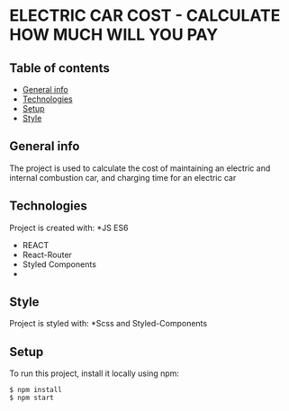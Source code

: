 # ELECTRIC CAR COST - CALCULATE HOW MUCH WILL YOU PAY 

## Table of contents
* [General info](#general-info)
* [Technologies](#technologies)
* [Setup](#setup)
* [Style](#style)

## General info
The project is used to calculate the cost of maintaining an electric and internal combustion car, and charging time for an electric car
## Technologies
Project is created with:
*JS ES6
* REACT
* React-Router
* Styled Components
* 
## Style 
Project is styled with:
*Scss and Styled-Components
## Setup
To run this project, install it locally using npm:
```
$ npm install
$ npm start
```
